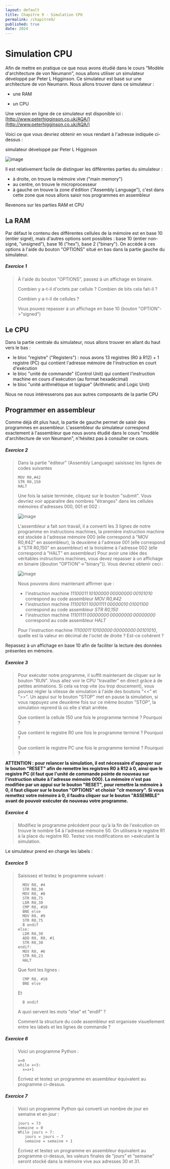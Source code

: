 ```yaml
---
layout: default
title: Chapitre 9 - Simulation CPU
permalink: /chapitre9/
published: true
date: 2024
---
```


# Simulation CPU

Afin de mettre en pratique ce que nous avons étudié dans le cours "Modèle d'architecture de von Neumann", nous allons utiliser un simulateur développé par Peter L Higginson. Ce simulateur est basé sur une architecture de von Neumann. Nous allons trouver dans ce simulateur :

- une RAM

- un CPU

Une version en ligne de ce simulateur est disponible ici :  [http://www.peterhigginson.co.uk/AQA/](http://www.peterhigginson.co.uk/AQA/)

Voici ce que vous devriez obtenir en vous rendant à l'adresse indiquée ci-dessus :

simulateur développé par Peter L Higginson

![image](https://github.com/user-attachments/assets/6f3d6dac-1cf8-4d59-8c3e-957457f6a207)

Il est relativement facile de distinguer les différentes parties du simulateur :

- à droite, on trouve la mémoire vive ("main memory")
- au centre, on trouve le microprocesseur
- à gauche on trouve la zone d'édition ("Assembly Language"), c'est dans cette zone que nous allons saisir nos programmes en assembleur

Revenons sur les parties RAM et CPU

## La RAM

Par défaut le contenu des différentes cellules de la mémoire est en base 10 (entier signé), mais d'autres options sont possibles : base 10 (entier non-signé, "unsigned"), base 16 ("hex"), base 2 ("binary"). On accède à ces options à l'aide du bouton "OPTIONS" situé en bas dans la partie gauche du simulateur.

##### Exercice 1
>
>À l'aide du bouton "OPTIONS", passez à un affichage en binaire.
>
>Combien y a-t-il d'octets par cellule ? Combien de bits cela fait-il ?
>
>Combien y a-t-il de cellules ?
>
>Vous pouvez repasser à un affichage en base 10 (bouton "OPTION"->"signed")

## Le CPU

Dans la partie centrale du simulateur, nous allons trouver en allant du haut vers le bas :

- le bloc "registre" ("Registers") : nous avons 13 registres (R0 à R12) + 1 registre (PC) qui contient l'adresse mémoire de l'instruction en court d'exécution
- le bloc "unité de commande" (Control Unit) qui contient l'instruction machine en cours d'exécution (au format hexadécimal)
- le bloc "unité arithmétique et logique" (Arithmetic and Logic Unit)
  
Nous ne nous intéresserons pas aux autres composants de la partie CPU

## Programmer en assembleur

Comme déjà dit plus haut, la partie de gauche permet de saisir des programmes en assembleur. L'assembleur du simulateur correspond exactement à l'assembleur que nous avons étudié dans le cours "modèle d'architecture de von Neumann", n'hésitez pas à consulter ce cours.

##### Exercice 2
>
>Dans la partie "éditeur" (Assembly Language) saisissez les lignes de codes suivantes
>
>```
>MOV R0,#42
>STR R0,150
>HALT
>```
>			
>Une fois la saisie terminée, cliquez sur le bouton "submit". Vous devriez voir apparaitre des nombres "étranges" dans les cellules mémoires d'adresses 000, 001 et 002 :
>
>![image](https://github.com/user-attachments/assets/c61a9070-d506-4b07-90fd-d25aa050c62e)
>
>L'assembleur a fait son travail, il a converti les 3 lignes de notre programme en instructions machines, la première instruction machine est stockée à l'adresse mémoire 000 (elle correspond à "MOV R0,#42" en assembleur), la deuxième à l'adresse 001 (elle correspond à "STR R0,150" en assembleur) et la troisième à l'adresse 002 (elle correspond à "HALT" en assembleur) Pour avoir une idée des véritables instructions machines, vous devez repasser à un affichage en binaire ((bouton "OPTION"->"binary")). Vous devriez obtenir ceci :
>
>![image](https://github.com/user-attachments/assets/96b4b062-293f-4e7e-9d1e-434d518d1bd2)
>
>Nous pouvons donc maintenant affirmer que :
>
>- l'instruction machine *11100011 10100000 00000000 00101010* correspond au code assembleur *MOV R0,#42*
>- l'instruction machine *11100101 10001111 00000010 01001100* correspond au code assembleur *STR R0,150*
>- l'instruction machine *11101111 00000000 00000000 00000000* correspond au code assembleur *HALT*
>
>Pour l'instruction machine *11100011 10100000 00000000 00101010*, quelle est la valeur en décimal de l'octet de droite ? Est-ce cohérent ?

Repassez à un affichage en base 10 afin de faciliter la lecture des données présentes en mémoire.

##### Exercice 3
>
>Pour exécuter notre programme, il suffit maintenant de cliquer sur le bouton "RUN". Vous allez voir le CPU "travailler" en direct grâce à de petites animations. Si cela va trop vite (ou trop doucement), vous pouvez régler la vitesse de simulation à l'aide des boutons "<<" et ">>". Un appui sur le bouton "STOP" met en pause la simulation, si vous rappuyez une deuxième fois sur ce même bouton "STOP", la simulation reprend là où elle s'était arrêtée.
>
>Que contient la cellule 150 une fois le programme terminé ? Pourquoi ?
>
>Que contient le registre R0 une fois le programme terminé ? Pourquoi ?
>
>Que contient le registre PC une fois le programme terminé ? Pourquoi ?

**ATTENTION : pour relancer la simulation, il est nécessaire d'appuyer sur le bouton "RESET" afin de remettre les registres R0 à R12 à 0, ainsi que le registre PC (il faut que l'unité de commande pointe de nouveau sur l'instruction située à l'adresse mémoire 000). La mémoire n'est pas modifiée par un appui sur le bouton "RESET", pour remettre la mémoire à 0, il faut cliquer sur le bouton "OPTIONS" et choisir "clr memory". Si vous remettez votre mémoire à 0, il faudra cliquer sur le bouton "ASSEMBLE" avant de pouvoir exécuter de nouveau votre programme.**

##### Exercice 4
>
>Modifiez le programme précédent pour qu'à la fin de l'exécution on trouve le nombre 54 à l'adresse mémoire 50. On utilisera le registre R1 à la place du registre R0. Testez vos modifications en >exécutant la simulation.

Le simulateur prend en charge les labels :

##### Exercice 5
>
>Saisissez et testez le programme suivant :
>
>```
>   MOV R0, #4
>   STR R0,30
>   MOV R0, #8
>   STR R0,75
>   LDR R0,30
>   CMP R0, #10
>   BNE else
>   MOV R0, #9
>   STR R0,75
>   B endif
>else:
>   LDR R0,30
>   ADD R0, R0, #1
>   STR R0,30
>endif:
>   MOV R0, #6
>   STR R0,23
>   HALT
>```
>
>Que font les lignes :
>
>```
>   CMP R0, #10
>   BNE else
>```
>Et
>```
>   B endif
>```
>
>A quoi servent les mots "else" et "endif" ?
>
>Comment la structure du code assembleur est organisée visuellement entre les labels et les lignes de commande ?

##### Exercice 6
>
>Voici un programme Python :
>
>```
>x=0
>while x<3:
>   x=x+1
>```
>
>Écrivez et testez un programme en assembleur équivalent au programme ci-dessus.

##### Exercice 7
>
>Voici un programme Python qui converti un nombre de jour en semaine et en jour :
>
>```
>jours = 73
>semaine = 0
>While jours > 7:
>    jours = jours – 7
>    semaine = semaine + 1
>```
>
>Écrivez et testez un programme en assembleur équivalent au programme ci-dessus, les valeurs finales de “jours” et “semaine” seront stocké dans la mémoire vive aux adresses 30 et 31.

